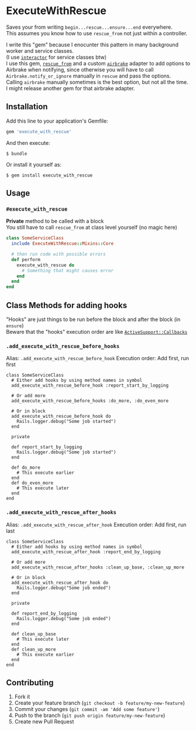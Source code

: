 # ExecuteWithRescue

Saves your from writing `begin...rescue...ensure...end` everywhere.  
This assumes you know how to use `rescue_from` not just within a controller.  

I write this "gem" because I enocunter this pattern in many background worker and service classes.  
(I use [`interactor`](https://github.com/collectiveidea/interactor) for service classes btw)  
I use this gem, [`rescue_from`](http://api.rubyonrails.org/classes/ActiveSupport/Rescuable/ClassMethods.html) and a custom [`airbrake`](https://github.com/airbrake/airbrake) adapter to add options to Airbrake when notifying, since otherwise you will have to call `Airbrake.notify_or_ignore` manually in `rescue` and pass the options.  
Calling `airbrake` manually sometimes is the best option, but not all the time.  
I might release another gem for that airbrake adapter.  


## Installation

Add this line to your application's Gemfile:

```ruby
gem 'execute_with_rescue'
```

And then execute:

    $ bundle

Or install it yourself as:

    $ gem install execute_with_rescue

## Usage

### `#execute_with_rescue`
**Private** method to be called with a block  
You still have to call `rescue_from` at class level yourself (no magic here)  
```ruby
class SomeServiceClass
  include ExecuteWithRescue::Mixins::Core

  # then run code with possible errors
  def perform
    execute_with_rescue do
      # Something that might causes error
    end
  end
end
```

## Class Methods for adding hooks
"Hooks" are just things to be run before the block and after the block (in `ensure`)  
Beware that the "hooks" execution order are like [`ActiveSupport::Callbacks`](http://api.rubyonrails.org/classes/ActiveSupport/Callbacks.html)  

### `.add_execute_with_rescue_before_hooks`
Alias: `.add_execute_with_rescue_before_hook`
Execution order: Add first, run first
```
class SomeServiceClass
  # Either add hooks by using method names in symbol
  add_execute_with_rescue_before_hook :report_start_by_logging

  # Or add more
  add_execute_with_rescue_before_hooks :do_more, :do_even_more

  # Or in block
  add_execute_with_rescue_before_hook do
    Rails.logger.debug("Some job started")
  end

  private

  def report_start_by_logging
    Rails.logger.debug("Some job started")
  end

  def do_more
    # This execute earlier
  end
  def do_even_more
    # This execute later
  end
end
```

### `.add_execute_with_rescue_after_hooks`
Alias: `.add_execute_with_rescue_after_hook`
Execution order: Add first, run last
```
class SomeServiceClass
  # Either add hooks by using method names in symbol
  add_execute_with_rescue_after_hook :report_end_by_logging

  # Or add more
  add_execute_with_rescue_after_hooks :clean_up_base, :clean_up_more

  # Or in block
  add_execute_with_rescue_after_hook do
    Rails.logger.debug("Some job ended")
  end

  private

  def report_end_by_logging
    Rails.logger.debug("Some job ended")
  end

  def clean_up_base
    # This execute later
  end
  def clean_up_more
    # This execute earlier
  end
end
```

## Contributing

1. Fork it
2. Create your feature branch (`git checkout -b feature/my-new-feature`)
3. Commit your changes (`git commit -am 'Add some feature'`)
4. Push to the branch (`git push origin feature/my-new-feature`)
5. Create new Pull Request
